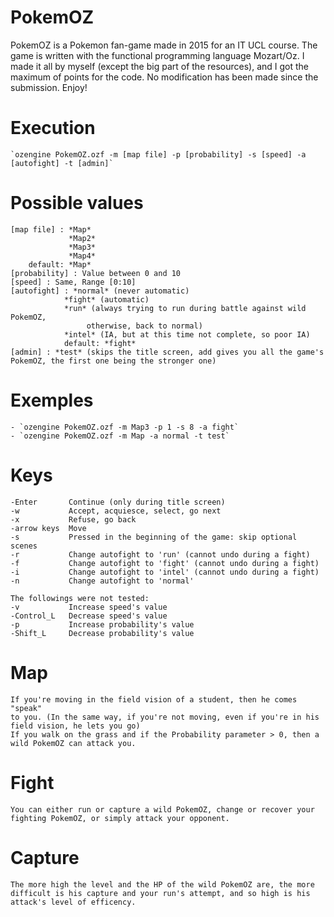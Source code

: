 # PokemOZ

PokemOZ is a Pokemon fan-game made in 2015 for an IT UCL course. The game is written with the functional programming language Mozart/Oz. I made it all by myself (except the big part of the resources), and I got the maximum of points for the code. No modification has been made since the submission. Enjoy!

# Execution

    `ozengine PokemOZ.ozf -m [map file] -p [probability] -s [speed] -a [autofight] -t [admin]`

# Possible values

    [map file] : *Map*
				 *Map2*
				 *Map3*
				 *Map4* 
        default: *Map*
    [probability] : Value between 0 and 10
    [speed] : Same, Range [0:10]
    [autofight] : *normal* (never automatic)
				*fight* (automatic)
                *run* (always trying to run during battle against wild PokemOZ, 
                     otherwise, back to normal)
	        	*intel* (IA, but at this time not complete, so poor IA)
         		default: *fight*
    [admin] : *test* (skips the title screen, add gives you all the game's PokemOZ, the first one being the stronger one)

# Exemples 
 
    - `ozengine PokemOZ.ozf -m Map3 -p 1 -s 8 -a fight`
    - `ozengine PokemOZ.ozf -m Map -a normal -t test`

# Keys

    -Enter       Continue (only during title screen)
    -w           Accept, acquiesce, select, go next
    -x           Refuse, go back
    -arrow keys  Move
    -s           Pressed in the beginning of the game: skip optional scenes
    -r           Change autofight to 'run' (cannot undo during a fight)
    -f           Change autofight to 'fight' (cannot undo during a fight)
    -i           Change autofight to 'intel' (cannot undo during a fight)
    -n           Change autofight to 'normal'
    
    The followings were not tested:
    -v           Increase speed's value
    -Control_L   Decrease speed's value
    -p           Increase probability's value
    -Shift_L     Decrease probability's value

# Map

    If you're moving in the field vision of a student, then he comes "speak" 
    to you. (In the same way, if you're not moving, even if you're in his 
    field vision, he lets you go)
    If you walk on the grass and if the Probability parameter > 0, then a 
    wild PokemOZ can attack you.

# Fight

    You can either run or capture a wild PokemOZ, change or recover your 
    fighting PokemOZ, or simply attack your opponent.

# Capture
    
    The more high the level and the HP of the wild PokemOZ are, the more 
    difficult is his capture and your run's attempt, and so high is his 
    attack's level of efficency.
